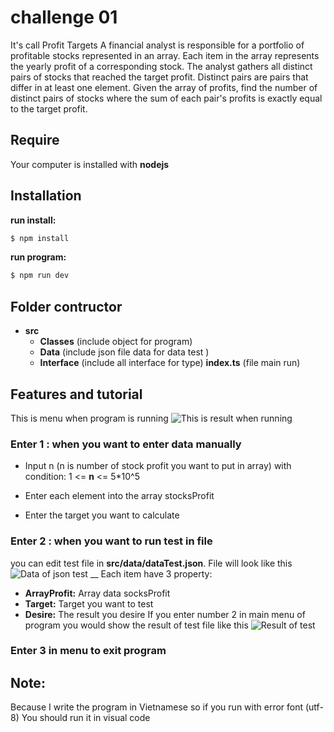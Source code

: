 # challenge 01
It's call Profit Targets
A financial analyst is responsible for a portfolio of profitable stocks represented in an array. Each
item in the array represents the yearly profit of a corresponding stock. The analyst gathers all
distinct pairs of stocks that reached the target profit. Distinct pairs are pairs that differ in at least
one element. Given the array of profits, find the number of distinct pairs of stocks where the sum of each pair's profits is exactly equal to the target profit.
## Require

Your computer is installed with **nodejs**

## Installation
**run install:** 
```bash
$ npm install
```
**run program:**
```bash
$ npm run dev
```
## Folder contructor

 - **src**
	 - **Classes** (include object for program)
	 - **Data** (include json file data for data test )
	 - **Interface** (include all interface for type)
	 **index.ts** (file main run)

## Features and tutorial
This is menu when program is running
![This is result when running](https://www.dropbox.com/s/fgewk27i1gy3mnj/redWebChallengeImg01.png?raw=1)
### **Enter 1 : when you want to enter data manually**

 - Input n (n is number of stock profit you  want to put in array) with condition: 
	1 <= **n** <= 5*10^5
	
 - Enter each element into the array stocksProfit
 - Enter the target you want to calculate

### **Enter 2 : when you want to run test in file**
you can edit test file in **src/data/dataTest.json**. File will look like this
![Data of json test](https://www.dropbox.com/s/tzzw7kisrnuelyx/redWebChallengeimg02.png?raw=1)
__
Each item have 3 property: 

 - **ArrayProfit:** Array data socksProfit 
 - **Target:** Target you want to test
 - **Desire:** The result you desire
If you enter number 2 in main menu of program you would show the result of test file like this
![Result of test](https://www.dropbox.com/s/3ke9v3rnqhqlg9m/redWebChallengeImg04.png?raw=1)
### **Enter 3 in menu to exit program**

## Note:
Because I write the program in Vietnamese so if you run with error font (utf-8) You should run it in visual code








